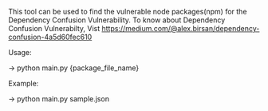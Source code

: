 This tool can be used to find the vulnerable node packages(npm) for the Dependency Confusion Vulnerability.
To know about Dependency Confusion Vulnerabilty, Vist https://medium.com/@alex.birsan/dependency-confusion-4a5d60fec610

Usage:

-> python main.py {package_file_name}

Example:

-> python main.py sample.json





